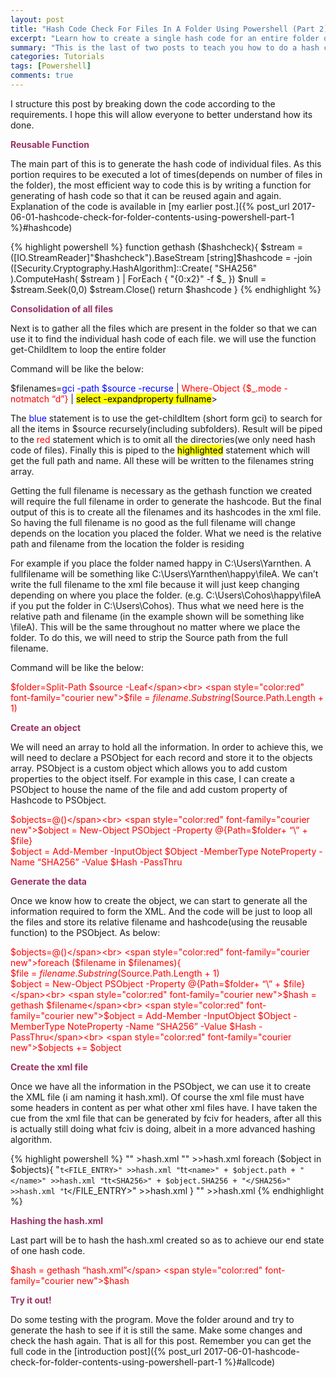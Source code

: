 ```yaml
---
layout: post
title: "Hash Code Check For Files In A Folder Using Powershell (Part 2): Explanation Of Code"
excerpt: "Learn how to create a single hash code for an entire folder of files and folder"
summary: "This is the last of two posts to teach you how to do a hash code check on an entire folder's content using powershell"
categories: Tutorials
tags: [Powershell]
comments: true
---
```



I structure this post by breaking down the code according to the requirements. I hope this will allow everyone to better understand how its done.


<span style="color:#993366">**Reusable Function** </span>

The main part of this is to generate the hash code of individual files. As this portion requires to be executed a lot of times(depends on number of files in the folder), the most efficient way to code this is by writing a function for generating of hash code so that it can be reused again and again. Explanation of the code is available in [my earlier post.]({% post_url 2017-06-01-hashcode-check-for-folder-contents-using-powershell-part-1 %}#hashcode)



{% highlight powershell %}
function gethash ($hashcheck){
$stream = ([IO.StreamReader]"$hashcheck").BaseStream
[string]$hashcode = -join ([Security.Cryptography.HashAlgorithm]::Create( "SHA256" ).ComputeHash( $stream ) | ForEach { "{0:x2}" -f $_ })
$null = $stream.Seek(0,0)
$stream.Close()
return $hashcode
}
{% endhighlight %}

<span style="color:#993366">**Consolidation of all files**</span>

Next is to gather all the files which are present in the folder so that we can use it to find the individual hash code of each file. we will use the function get-ChildItem to loop the entire folder 

Command will be like the below:

<span font-family="courier new">$filenames=<span style="color:blue">gci -path $source -recurse</span>  | <span style="color:red">Where-Object {$_.mode -notmatch “d”}</span> | <mark>select -expandproperty fullname</mark>></span>

The <span style="color:blue">blue</span> statement is to use the get-childItem (short form gci) to search for all the items in $source recursely(including subfolders). Result will be piped to the <span style="color:red">red</span> statement which is to omit all the directories(we only need hash code of files). Finally this is piped to the <mark>highlighted</mark> statement which will get the full path and name. All these will be written to the filenames string array.

Getting the full filename is necessary as the gethash function we created will require the full filename in order to generate the hashcode. But the final output of this is to create all the filenames and its hashcodes in the xml file. So having the full filename is no good as the full filename will change depends on the location you placed the folder. What we need is the relative path and filename from the location the folder is residing

For example if you place the folder named happy in C:\Users\Yarnthen. A fullfilename will be something like C:\Users\Yarnthen\happy\fileA. We can’t write the full filename to the xml file because it will just keep changing depending on where you place the folder. (e.g. C:\Users\Cohos\happy\fileA if you put the folder in C:\Users\Cohos). Thus what we need here is the relative path and filename (in the example shown will be something like \fileA). This will be the same throughout no matter where we place the folder. To do this, we will need to strip the Source path from the full filename.

Command will be like the below:

<span style="color:red" font-family="courier new">$folder=Split-Path $source -Leaf</span><br>
<span style="color:red" font-family="courier new">$file = $filename.Substring($Source.Path.Length + 1)</span>


<span style="color:#993366">**Create an object**</span>


We will need an array to hold all the information. In order to achieve this, we will need to declare a PSObject for each record and store it to the objects array. PSObject is a custom object which allows you to add custom properties to the object itself. For example in this case, I can create a PSObject to house the name of the file and add custom property of Hashcode to PSObject.


<span style="color:red" font-family="courier new">$objects=@()</span><br>
<span style="color:red" font-family="courier new">$object = New-Object PSObject -Property @{Path=$folder+ “\” + $file}</span><br>
<span style="color:red" font-family="courier new">$object = Add-Member -InputObject $Object -MemberType NoteProperty -Name “SHA256” -Value $Hash -PassThru</span>

<span style="color:#993366">**Generate the data**</span>

Once we know how to create the object, we can start to generate all the information required to form the XML. And the code will be just to loop all the files and store its relative filename and hashcode(using the reusable function) to the PSObject. As below:

<span style="color:red" font-family="courier new">$objects=@()</span><br>
<span style="color:red" font-family="courier new">foreach ($filename in $filenames){</span><br>
<span style="color:red" font-family="courier new">$file = $filename.Substring($Source.Path.Length + 1)</span><br>
<span style="color:red" font-family="courier new">$object = New-Object PSObject -Property @{Path=$folder+ “\” + $file}</span><br>
<span style="color:red" font-family="courier new">$hash = gethash $filename</span><br>
<span style="color:red" font-family="courier new">$object = Add-Member -InputObject $Object -MemberType NoteProperty -Name “SHA256” -Value $Hash -PassThru</span><br>
<span style="color:red" font-family="courier new">$objects += $object</span>

<span style="color:#993366">**Create the xml file**</span>

Once we have all the information in the PSObject, we can use it to create the XML file (i am naming it hash.xml). Of course the xml file must have some headers in content as per what other xml files have. I have taken the cue from the xml file that can be generated by fciv for headers, after all this is actually still doing what fciv is doing, albeit in a more advanced hashing algorithm.


{% highlight powershell %}
"<?xml version=""1.0"" encoding=""utf-8""?>" >hash.xml
"<FILEHASH>" >>hash.xml
foreach ($object in $objects){
"`t<FILE_ENTRY>" >>hash.xml
"`t`t<name>" + $object.path + "</name>" >>hash.xml
"`t`t<SHA256>" + $object.SHA256 + "</SHA256>" >>hash.xml
"`t</FILE_ENTRY>" >>hash.xml
}
"</FILEHASH>" >>hash.xml
{% endhighlight %}

<span style="color:#993366" font-family="arial black">**Hashing the hash.xml**</span>

Last part will be to hash the hash.xml created so as to achieve our end state of one hash code.

<span style="color:red" font-family="courier new">$hash = gethash “hash.xml”</span>
<span style="color:red" font-family="courier new">$hash</span>

<span style="color:#993366" font-family="arial black">**Try it out!**</span>

Do some testing with the program. Move the folder around and try to generate the hash to see if it is still the same. Make some changes and check the hash again. That is all for this post. Remember you can get the full code in the [introduction post]({% post_url 2017-06-01-hashcode-check-for-folder-contents-using-powershell-part-1 %}#allcode)

